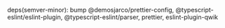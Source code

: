 deps(semver-minor): bump @demosjarco/prettier-config, @typescript-eslint/eslint-plugin, @typescript-eslint/parser, prettier, eslint-plugin-qwik
